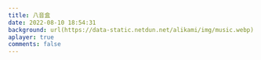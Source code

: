 ```yaml
---
title: 八音盒
date: 2022-08-10 18:54:31
background: url(https://data-static.netdun.net/alikami/img/music.webp)
aplayer: true
comments: false
---
```


